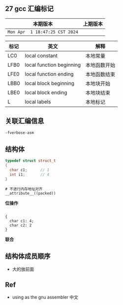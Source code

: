 ## 27 gcc 汇编标记

|本期版本|上期版本
|:---:|:---:
`Mon Apr  1 18:47:25 CST 2024` |

| 标记 | 英文                     | 解释         |
| ---- | ------------------------ | ------------ |
| LC0  | local constant           | 本地常量     |
| LFB0 | local function beginning | 本地函数开始 |
| LFE0 | local function ending    | 本地函数结束 |
| LBB0 | local block beginning    | 本地块开始   |
| LBE0 | local block ending       | 本地块结束   |
| L    | local labels             | 本地标记     |


## 关联汇编信息

```bash
-fverbose-asm
```





## 结构体


```cpp
typedef struct struct_t
{
  char c1;      // 1
  int i1;       // 4
}
```

```
# 不进行内存地址对齐
__attribute__((packed))
```

**位操作**

```

{
  char c1: 4;
  char c2: 2
}
```

**联合**

## 结构体成员顺序

* 大的放前面



## Ref

* using as the gnu assembler 中文